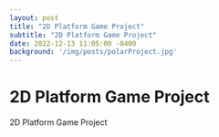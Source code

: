 ```yaml
---
layout: post
title: "2D Platform Game Project"
subtitle: "2D Platform Game Project"
date: 2022-12-13 11:05:00 -0400
background: '/img/posts/polarProject.jpg'
---
```


# 2D Platform Game Project

2D Platform Game Project